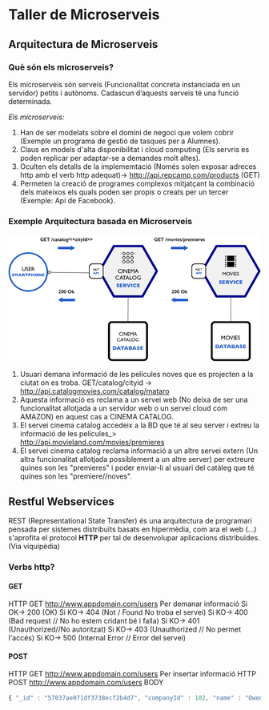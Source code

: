 # Taller de Microserveis
## Arquitectura de Microserveis

### Què són els microserveis?
Els microserveis són serveis (Funcionalitat concreta instanciada en un servidor) petits i autònoms. Cadascun d’aquests serveis té una funció determinada.

*Els microserveis:*
1. Han de ser modelats sobre el domini de negoci que volem cobrir (Exemple un programa de gestió de tasques per a Alumnes).
2. Claus en models d'alta disponibilitat i cloud computing (Els servris es poden replicar per adaptar-se a demandes molt altes).
3. Oculten els detalls de la implememtació (Només solen exposar adreces http amb el verb http adequat)-> http://api.repcamp,com/products (GET)
4. Permeten la creació de programes complexos mitjatçant la combinació dels mateixos els quals poden ser propis o creats per un tercer (Exemple: Api de Facebook).

### Exemple Arquitectura basada en Microserveis
![Exemple Arquitectura Microserveis](https://github.com/manel2r/taller-microservices/blob/master/resources/example2.png)

1. Usuari demana informació de les películes noves que es projecten a la ciutat on es troba. GET/catalog/cityid -> http://api.catalogmovies.com/catalog/mataro
2. Aquesta informació es reclama a un servei web (No deixa de ser una funcionalitat allotjada a un servidor web o un servei cloud com AMAZON) en aquest cas a CINEMA CATALOG.
3. El servei cinema catalog accedeix a la BD que té al seu server i extreu la informació de les películes_> http://api.movieland.com/movies/premieres
4. El servei cinema catalog reclama informació a un altre servei extern (Un altra funcionalitat allotjada possiblement a un altre server) per extreure quines son les "premieres" i poder enviar-li al usuari del catàleg que té quines son les "premiere//noves".

## Restful Webservices
REST (Representational State Transfer) és una arquitectura de programari pensada per sistemes distribuïts basats en hipermèdia, com ara el web (...) s'aprofita el protocol **HTTP** per tal de desenvolupar aplicacions distribuïdes. (Via viquipèdia)

### Verbs http?
#### GET
HTTP GET http://www.appdomain.com/users
Per demanar informació
Si OK-> 200 (OK)
Si KO-> 404 (Not / Found No troba el servei)
Si KO-> 400 (Bad request // No ho estem cridant bé i falla)
Si KO-> 401 (Unauthorized//No autoritzat)
Si KO-> 403 (Unauthorized // No permet l'accés)
Si KO-> 500 (Internal Error // Error del servei)

#### POST
HTTP GET http://www.appdomain.com/users
Per insertar informació
HTTP POST http://www.appdomain.com/users
BODY
```javascript
{ "_id" : "57037ae071df3738ecf2b4d7", "companyId" : 102, "name" : "Owen Convey", "age" : 29, "location" : "Barcelona", "createdAt" : { "$date" : 1457009690129 }, "updatedAt" : { "$date" : 1457014037417 } }
```
